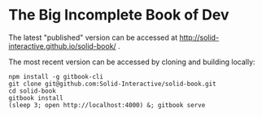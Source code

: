 # The Big Incomplete Book of Dev

The latest "published" version can be accessed at http://solid-interactive.github.io/solid-book/ .

The most recent version can be accessed by cloning and building locally:

```shell
npm install -g gitbook-cli
git clone git@github.com:Solid-Interactive/solid-book.git
cd solid-book
gitbook install
(sleep 3; open http://localhost:4000) &; gitbook serve
```

